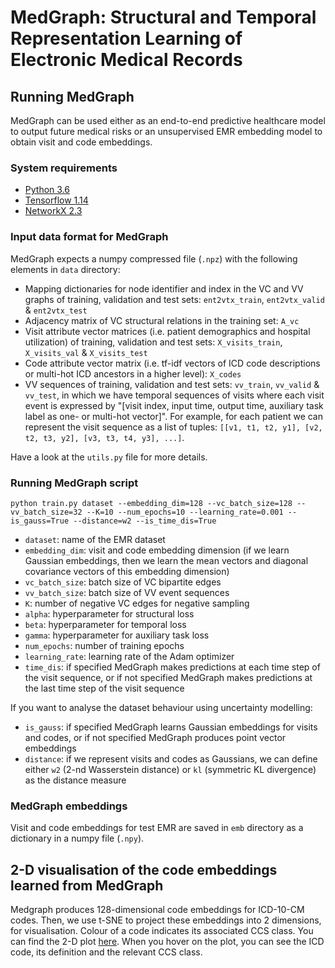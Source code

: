 # MedGraph: Structural and Temporal Representation Learning of Electronic Medical Records

## Running MedGraph

MedGraph can be used either as an end-to-end predictive healthcare model to output future medical risks or an unsupervised EMR embedding model to obtain visit and code embeddings.

### System requirements

* [Python 3.6](https://www.python.org)
* [Tensorflow 1.14](https://www.tensorflow.org)
* [NetworkX 2.3](https://networkx.github.io)

### Input data format for MedGraph

MedGraph expects a numpy compressed file (`.npz`) with the following elements in `data` directory:

* Mapping dictionaries for node identifier and index in the VC and VV graphs of training, validation and test sets: `ent2vtx_train`, `ent2vtx_valid` & `ent2vtx_test`
* Adjacency matrix of VC structural relations in the training set: `A_vc`
* Visit attribute vector matrices (i.e. patient demographics and hospital utilization) of training, validation and test sets: `X_visits_train`, `X_visits_val` & `X_visits_test`
* Code attribute vector matrix (i.e. tf-idf vectors of ICD code descriptions or multi-hot ICD ancestors in a higher level): `X_codes`
* VV sequences of training, validation and test sets: `vv_train`, `vv_valid` & `vv_test`, in which we have temporal sequences of visits where each visit event is expressed by "\[visit index, input time, output time, auxiliary task label as one- or multi-hot vector\]". For example, for each patient we can represent the visit sequence as a list of tuples: `[[v1, t1, t2, y1], [v2, t2, t3, y2], [v3, t3, t4, y3], ...]`. 

Have a look at the `utils.py` file for more details.

### Running MedGraph script

```
python train.py dataset --embedding_dim=128 --vc_batch_size=128 --vv_batch_size=32 --K=10 --num_epochs=10 --learning_rate=0.001 --is_gauss=True --distance=w2 --is_time_dis=True
```
* `dataset`: name of the EMR dataset
* `embedding_dim`: visit and code embedding dimension (if we learn Gaussian embeddings, then we learn the mean vectors and diagonal covariance vectors of this embedding dimension)
* `vc_batch_size`: batch size of VC bipartite edges
* `vv_batch_size`: batch size of VV event sequences
* `K`: number of negative VC edges for negative sampling
* `alpha`: hyperparameter for structural loss
* `beta`: hyperparameter for temporal loss
* `gamma`: hyperparameter for auxiliary task loss
* `num_epochs`: number of training epochs
* `learning_rate`: learning rate of the Adam optimizer
* `time_dis`: if specified MedGraph makes predictions at each time step of the visit sequence, or if not specified MedGraph makes predictions at the last time step of the visit sequence

If you want to analyse the dataset behaviour using uncertainty modelling:
* `is_gauss`: if specified MedGraph learns Gaussian embeddings for visits and codes, or if not specified MedGraph produces point vector embeddings
* `distance`: if we represent visits and codes as Gaussians, we can define either `w2` (2-nd Wasserstein distance) or `kl` (symmetric KL divergence) as the distance measure


### MedGraph embeddings

Visit and code embeddings for test EMR are saved in `emb` directory as a dictionary in a numpy file (`.npy`). 

## 2-D visualisation of the code embeddings learned from MedGraph

Medgraph produces 128-dimensional code embeddings for ICD-10-CM codes.
Then, we use t-SNE to project these embeddings into 2 dimensions, for visualisation.
Colour of a code indicates its associated CCS class.
You can find the 2-D plot [here](https://bhagya-hettige.github.io/MedGraph).
When you hover on the plot, you can see the ICD code, its definition and the relevant CCS class.

